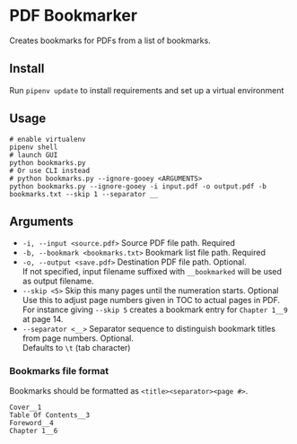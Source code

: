 # PDF Bookmarker
Creates bookmarks for PDFs from a list of bookmarks.

## Install
Run `pipenv update` to install requirements and set up a virtual environment

## Usage
```commandline
# enable virtualenv
pipenv shell
# launch GUI
python bookmarks.py
# Or use CLI instead
# python bookmarks.py --ignore-gooey <ARGUMENTS>
python bookmarks.py --ignore-gooey -i input.pdf -o output.pdf -b bookmarks.txt --skip 1 --separator __
```


## Arguments
+ `-i, --input <source.pdf>` Source PDF file path. Required
+ `-b, --bookmark <bookmarks.txt>` Bookmark list file path. Required
+ `-o, --output <save.pdf>` Destination PDF file path. Optional.  
  If not specified, input filename suffixed with `__bookmarked` will be used as output filename.
+ `--skip <5>` Skip this many pages until the numeration starts. Optional    
  Use this to adjust page numbers given in TOC to actual pages in PDF.  
  For instance giving `--skip 5` creates a bookmark entry for `Chapter 1__9` at page 14.
+ `--separator <__>` Separator sequence to distinguish bookmark titles from page numbers. Optional.  
  Defaults to `\t` (tab character)

### Bookmarks file format
Bookmarks should be formatted as `<title><separator><page #>`.

```text
Cover__1
Table Of Contents__3
Foreword__4
Chapter 1__6
```

